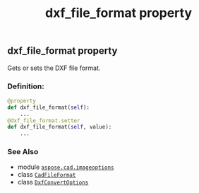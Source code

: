 ﻿---
title: dxf_file_format property
second_title: Aspose.CAD for Python via .NET API References
description: 
type: docs
weight: 30
url: /python-net/aspose.cad.imageoptions/dxfconvertoptions/dxf_file_format/
is_root: false
---

## dxf_file_format property


Gets or sets the DXF file format.
### Definition:
```python
@property
def dxf_file_format(self):
    ...
@dxf_file_format.setter
def dxf_file_format(self, value):
    ...
```

### See Also
* module [`aspose.cad.imageoptions`](../../)
* class [`CadFileFormat`](/cad/python-net/aspose.cad.fileformats.cad.cadconsts/cadfileformat)
* class [`DxfConvertOptions`](/cad/python-net/aspose.cad.imageoptions/dxfconvertoptions)

